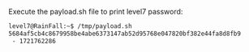 Execute the payload.sh file to print level7 password:

```sh
level7@RainFall:~$ /tmp/payload.sh 
5684af5cb4c8679958be4abe6373147ab52d95768e047820bf382e44fa8d8fb9
 - 1721762286
```